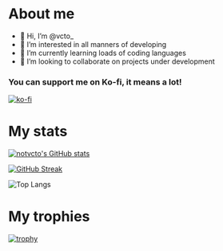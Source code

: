 # About me

- 👋 Hi, I’m @vcto_
- 👀 I’m interested in all manners of developing
- 🌱 I’m currently learning loads of coding languages
- 💞️ I’m looking to collaborate on projects under development

### You can support me on Ko-fi, it means a lot!

[![ko-fi](https://ko-fi.com/img/githubbutton_sm.svg)](https://ko-fi.com/J3J1BZU1Q)

# My stats

[![notvcto's GitHub stats](https://github-readme-stats.vercel.app/api?username=notvcto&show_icons=true&theme=tokyonight&hide_border=true)](https://github.com/notvcto)

[![GitHub Streak](http://github-readme-streak-stats.herokuapp.com?user=notvcto&theme=tokyonight&hide_border=true&date_format=M%20j%5B%2C%20Y%5D)](https://git.io/streak-stats)

![Top Langs](https://github-readme-stats.vercel.app/api/top-langs/?username=notvcto&show_icons=true&theme=tokyonight&hide_border=true)

# My trophies

[![trophy](https://github-profile-trophy.vercel.app/?username=notvcto&theme=tokyonight&no-frame=true)](https://github.com/ryo-ma/github-profile-trophy)

<!---
N0xDev/N0xDev is a ✨ special ✨ repository because its `README.md` (this file) appears on your GitHub profile.
You can click the Preview link to take a look at your changes.
--->
